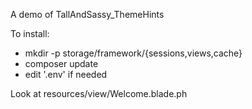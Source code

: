 A demo of TallAndSassy_ThemeHints

To install:
 - mkdir -p storage/framework/{sessions,views,cache}
 - composer update
 - edit '.env' if needed
 
 
Look at resources/view/Welcome.blade.ph
